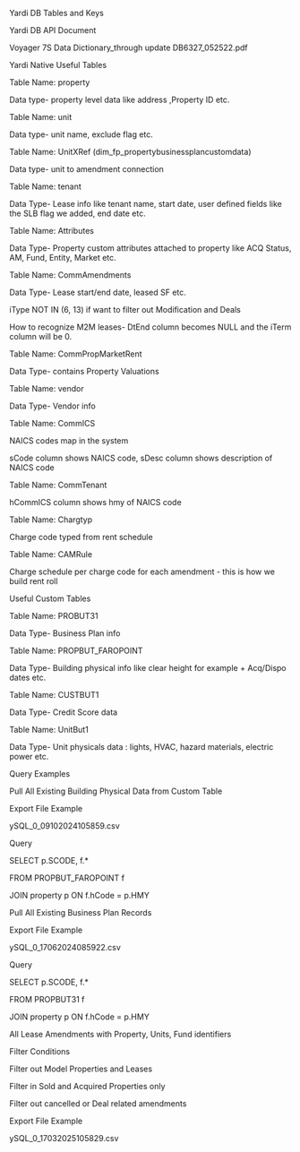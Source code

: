 Yardi DB Tables and Keys

Yardi DB API Document

Voyager 7S Data Dictionary_through update DB6327_052522.pdf

Yardi Native Useful Tables

Table Name: property

Data type- property level data like address ,Property ID etc.

Table Name: unit

Data type- unit name, exclude flag etc.

Table Name: UnitXRef (dim_fp_propertybusinessplancustomdata)

Data type- unit to amendment connection

Table Name: tenant

Data Type- Lease info like tenant name, start date, user defined fields like the SLB flag we added, end date etc.

Table Name: Attributes

Data Type- Property custom attributes attached to property like ACQ Status, AM, Fund, Entity, Market etc.

Table Name: CommAmendments

Data Type- Lease start/end date, leased SF etc.

iType NOT IN (6, 13) if want to filter out Modification and Deals

How to recognize M2M leases- DtEnd column becomes NULL and the iTerm column will be 0.

Table Name: CommPropMarketRent

Data Type- contains Property Valuations

Table Name: vendor

Data Type- Vendor info

Table Name: CommICS

NAICS codes map in the system

sCode column shows NAICS code, sDesc column shows description of NAICS code

Table Name: CommTenant

hCommICS column shows hmy of NAICS code

Table Name: Chargtyp

Charge code typed from rent schedule

Table Name: CAMRule

Charge schedule per charge code for each amendment - this is how we build rent roll

Useful Custom Tables

Table Name: PROBUT31

Data Type- Business Plan info

Table Name: PROPBUT_FAROPOINT

Data Type- Building physical info like clear height for example + Acq/Dispo dates etc.

Table Name: CUSTBUT1

Data Type- Credit Score data

Table Name: UnitBut1

Data Type- Unit physicals data : lights, HVAC, hazard materials, electric power etc.

Query Examples

Pull All Existing Building Physical Data from Custom Table

Export File Example

ySQL_0_09102024105859.csv

Query

SELECT p.SCODE, f.*

FROM PROPBUT_FAROPOINT f

JOIN property p ON f.hCode = p.HMY

Pull All Existing Business Plan Records

Export File Example

ySQL_0_17062024085922.csv

Query

SELECT p.SCODE, f.*

FROM PROPBUT31 f

JOIN property p ON f.hCode = p.HMY

All Lease Amendments with Property, Units, Fund identifiers

Filter Conditions

Filter out Model Properties and Leases

Filter in Sold and Acquired Properties only

Filter out cancelled or Deal related amendments

Export File Example

ySQL_0_17032025105829.csv
